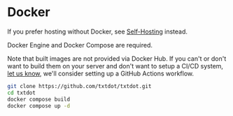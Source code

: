 # Docker

If you prefer hosting without Docker, see [Self-Hosting](selfhost.md) instead.

Docker Engine and Docker Compose are required.

Note that built images are not provided via Docker Hub.
If you can't or don't want to build them on your server
and don't want to setup a CI/CD system,
[let us know](https://github.com/txtdot/txtdot/issues),
we'll consider setting up a GitHub Actions workflow.

```bash
git clone https://github.com/txtdot/txtdot.git
cd txtdot
docker compose build
docker compose up -d
```
